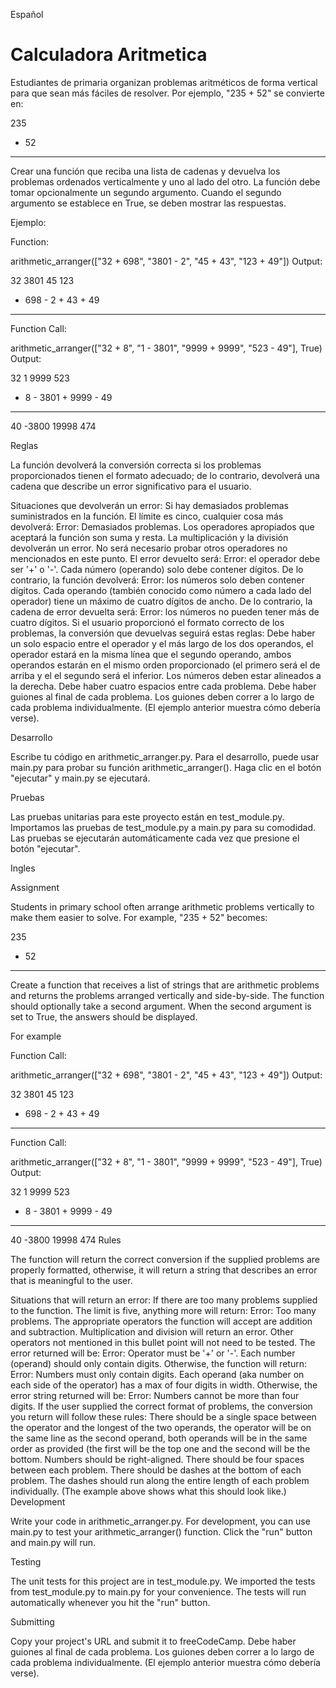Español

# Calculadora Aritmetica

Estudiantes de primaria organizan problemas aritméticos de forma vertical para que sean más fáciles de resolver. Por ejemplo, "235 + 52" se convierte en:

  235
+  52
-----
Crear una función que reciba una lista de cadenas y devuelva los problemas ordenados verticalmente y uno al lado del otro. La función debe tomar opcionalmente un segundo argumento. Cuando el segundo argumento se establece en True, se deben mostrar las respuestas.

Ejemplo:

Function:

arithmetic_arranger(["32 + 698", "3801 - 2", "45 + 43", "123 + 49"])
Output:

   32      3801      45      123
+ 698    -    2    + 43    +  49
-----    ------    ----    -----
Function Call:

arithmetic_arranger(["32 + 8", "1 - 3801", "9999 + 9999", "523 - 49"], True)
Output:

  32         1      9999      523
+  8    - 3801    + 9999    -  49
----    ------    ------    -----
  40     -3800     19998      474
  
Reglas

La función devolverá la conversión correcta si los problemas proporcionados tienen el formato adecuado; de lo contrario, devolverá una cadena que describe un error significativo para el usuario.

Situaciones que devolverán un error:
Si hay demasiados problemas suministrados en la función. El límite es cinco, cualquier cosa más devolverá: Error: Demasiados problemas.
Los operadores apropiados que aceptará la función son suma y resta. La multiplicación y la división devolverán un error. No será necesario probar otros operadores no mencionados en este punto. El error devuelto será: Error: el operador debe ser '+' o '-'.
Cada número (operando) solo debe contener dígitos. De lo contrario, la función devolverá: Error: los números solo deben contener dígitos.
Cada operando (también conocido como número a cada lado del operador) tiene un máximo de cuatro dígitos de ancho. De lo contrario, la cadena de error devuelta será: Error: los números no pueden tener más de cuatro dígitos.
Si el usuario proporcionó el formato correcto de los problemas, la conversión que devuelvas seguirá estas reglas:
Debe haber un solo espacio entre el operador y el más largo de los dos operandos, el operador estará en la misma línea que el segundo operando, ambos operandos estarán en el mismo orden proporcionado (el primero será el de arriba y el el segundo será el inferior.
Los números deben estar alineados a la derecha.
Debe haber cuatro espacios entre cada problema.
Debe haber guiones al final de cada problema. Los guiones deben correr a lo largo de cada problema individualmente. (El ejemplo anterior muestra cómo debería verse).

Desarrollo

Escribe tu código en arithmetic_arranger.py. Para el desarrollo, puede usar main.py para probar su función arithmetic_arranger(). Haga clic en el botón "ejecutar" y main.py se ejecutará.

Pruebas

Las pruebas unitarias para este proyecto están en test_module.py. Importamos las pruebas de test_module.py a main.py para su comodidad. Las pruebas se ejecutarán automáticamente cada vez que presione el botón "ejecutar".

Ingles

Assignment

Students in primary school often arrange arithmetic problems vertically to make them easier to solve. For example, "235 + 52" becomes:

  235
+  52
-----
Create a function that receives a list of strings that are arithmetic problems and returns the problems arranged vertically and side-by-side. The function should optionally take a second argument. When the second argument is set to True, the answers should be displayed.

For example

Function Call:

arithmetic_arranger(["32 + 698", "3801 - 2", "45 + 43", "123 + 49"])
Output:

   32      3801      45      123
+ 698    -    2    + 43    +  49
-----    ------    ----    -----
Function Call:

arithmetic_arranger(["32 + 8", "1 - 3801", "9999 + 9999", "523 - 49"], True)
Output:

  32         1      9999      523
+  8    - 3801    + 9999    -  49
----    ------    ------    -----
  40     -3800     19998      474
Rules

The function will return the correct conversion if the supplied problems are properly formatted, otherwise, it will return a string that describes an error that is meaningful to the user.

Situations that will return an error:
If there are too many problems supplied to the function. The limit is five, anything more will return: Error: Too many problems.
The appropriate operators the function will accept are addition and subtraction. Multiplication and division will return an error. Other operators not mentioned in this bullet point will not need to be tested. The error returned will be: Error: Operator must be '+' or '-'.
Each number (operand) should only contain digits. Otherwise, the function will return: Error: Numbers must only contain digits.
Each operand (aka number on each side of the operator) has a max of four digits in width. Otherwise, the error string returned will be: Error: Numbers cannot be more than four digits.
If the user supplied the correct format of problems, the conversion you return will follow these rules:
There should be a single space between the operator and the longest of the two operands, the operator will be on the same line as the second operand, both operands will be in the same order as provided (the first will be the top one and the second will be the bottom.
Numbers should be right-aligned.
There should be four spaces between each problem.
There should be dashes at the bottom of each problem. The dashes should run along the entire length of each problem individually. (The example above shows what this should look like.)
Development

Write your code in arithmetic_arranger.py. For development, you can use main.py to test your arithmetic_arranger() function. Click the "run" button and main.py will run.

Testing

The unit tests for this project are in test_module.py. We imported the tests from test_module.py to main.py for your convenience. The tests will run automatically whenever you hit the "run" button.

Submitting

Copy your project's URL and submit it to freeCodeCamp.
Debe haber guiones al final de cada problema. Los guiones deben correr a lo largo de cada problema individualmente. (El ejemplo anterior muestra cómo debería verse).
